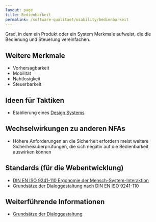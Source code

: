```yaml
---
layout: page
title: Bedienbarkeit
permalink: /software-qualitaet/usability/bedienbarkeit
---
```

Grad, in dem ein Produkt oder ein System Merkmale aufweist, die die Bedienung und Steuerung vereinfachen.

## Weitere Merkmale

* Vorhersagbarkeit
* Mobilität
* Nahtlosigkeit
* Steuerbarkeit

## Ideen für Taktiken

* Etablierung eines [Design Systems](https://en.wikipedia.org/wiki/Design_system)

## Wechselwirkungen zu anderen NFAs

* Höhere Anforderungen an die Sicherheit erfordern meist weitere Sicherheisüberprüfungen, die sich negativ auf die Bedienbarkeit auswirken können


## Standards (für die Webentwicklung)

* [DIN EN ISO 9241-110 Ergonomie der Mensch-System-Interaktion](https://www.din.de/de/mitwirken/normenausschuesse/naerg/veroeffentlichungen/wdc-beuth:din21:320862700)
* [Grundsätze der Dialoggestaltung nach DIN EN ISO 9241-110](https://www.ergo-online.de/ergonomie-und-gesundheit/software/dialoggestaltung/artikel/grundsaetze-der-diashylogshygestaltung-nach-din-en-iso-9241-110/grundsaetze-der-dialoggestaltung-nach-din-en-iso-9241-110/)


## Weiterführende Informationen

* [Grundsätze der Dialoggestaltung](https://userinterfacedesign.ch/grundsaetze-der-dialoggestaltung/)